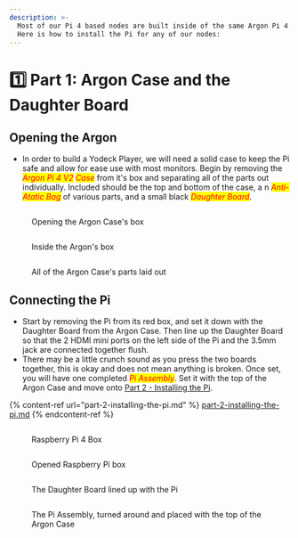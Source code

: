 ```yaml
---
description: >-
  Most of our Pi 4 based nodes are built inside of the same Argon Pi 4 V2 Case.
  Here is how to install the Pi for any of our nodes:
---
```


# 1️⃣ Part 1: Argon Case and the Daughter Board

## Opening the Argon

* In order to build a Yodeck Player, we will need a solid case to keep the Pi safe and allow for ease use with most monitors. Begin by removing the _<mark style="color:red;">Argon Pi 4 V2</mark>_ _<mark style="color:red;">Case</mark>_ from it's box and separating all of the parts out individually. Included should be the top and bottom of the case, a n _<mark style="color:red;">Anti-Atatic Bag</mark>_ of various parts, and a small black _<mark style="color:red;">Daughter Board</mark>_.

<div data-full-width="true">

<figure><img src="../../../../.gitbook/assets/IMG_1289 Medium.jpeg" alt=""><figcaption><p>Opening the Argon Case's box</p></figcaption></figure>

 

<figure><img src="../../../../.gitbook/assets/IMG_1290 Medium.jpeg" alt=""><figcaption><p>Inside the Argon's box</p></figcaption></figure>

 

<figure><img src="../../../../.gitbook/assets/IMG_1293 Medium.jpeg" alt=""><figcaption><p>All of the Argon Case's parts laid out</p></figcaption></figure>

</div>

## Connecting the Pi

* Start by removing the Pi from its red box, and set it down with the Daughter Board from the Argon Case. Then line up the Daughter Board so that the 2 HDMI mini ports on the left side of the Pi and the 3.5mm jack are connected together flush.
* There may be a little crunch sound as you press the two boards together, this is okay and does not mean anything is broken. Once set, you will have one completed _<mark style="color:red;">Pi Assembly</mark>_. Set it with the top of the Argon Case and move onto [Part 2 - Installing the Pi](part-2-installing-the-pi.md).

{% content-ref url="part-2-installing-the-pi.md" %}
[part-2-installing-the-pi.md](part-2-installing-the-pi.md)
{% endcontent-ref %}

<div>

<figure><img src="../../../../.gitbook/assets/IMG_1294 Medium.jpeg" alt=""><figcaption><p>Raspberry Pi 4 Box</p></figcaption></figure>

 

<figure><img src="../../../../.gitbook/assets/IMG_1295 Medium.jpeg" alt=""><figcaption><p>Opened Raspberry Pi box</p></figcaption></figure>

</div>

<div>

<figure><img src="../../../../.gitbook/assets/IMG_1296 Medium.jpeg" alt=""><figcaption><p>The Daughter Board lined up with the Pi</p></figcaption></figure>

 

<figure><img src="../../../../.gitbook/assets/IMG_1299 Medium.jpeg" alt=""><figcaption><p>The Pi Assembly, turned around and placed with the top of the Argon Case</p></figcaption></figure>

</div>
